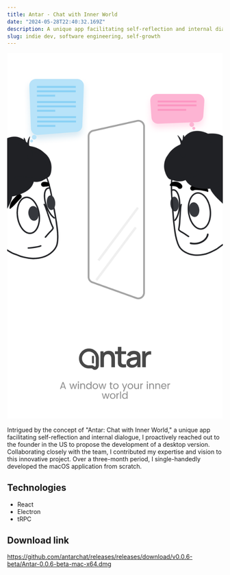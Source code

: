 ```yaml
---
title: Antar - Chat with Inner World
date: "2024-05-28T22:40:32.169Z"
description: A unique app facilitating self-reflection and internal dialogue.
slug: indie dev, software engineering, self-growth
---
```


![Antar](./0-intro.png)

Intrigued by the concept of "Antar: Chat with Inner World," a unique app facilitating self-reflection and internal dialogue, I proactively reached out to the founder in the US to propose the development of a desktop version. Collaborating closely with the team, I contributed my expertise and vision to this innovative project.
Over a three-month period, I single-handedly developed the macOS application from scratch. 

## Technologies
- React
- Electron
- tRPC

## Download link
https://github.com/antarchat/releases/releases/download/v0.0.6-beta/Antar-0.0.6-beta-mac-x64.dmg
